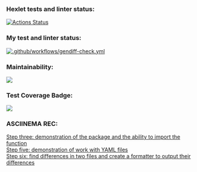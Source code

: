 ### Hexlet tests and linter status:
[![Actions Status](https://github.com/mym1chelle/python-project-50/workflows/hexlet-check/badge.svg)](https://github.com/mym1chelle/python-project-50/actions)

### My test and linter status:
[![.github/workflows/gendiff-check.yml](https://github.com/mym1chelle/python-project-50/actions/workflows/gendiff-check.yml/badge.svg)](https://github.com/mym1chelle/python-project-50/actions/workflows/gendiff-check.yml)

### Maintainability:
<a href="https://codeclimate.com/github/mym1chelle/python-project-50/maintainability"><img src="https://api.codeclimate.com/v1/badges/b474dc64cfea8f6ecdd8/maintainability" /></a>

### Test Coverage Badge:
<a href="https://codeclimate.com/github/mym1chelle/python-project-50/test_coverage"><img src="https://api.codeclimate.com/v1/badges/b474dc64cfea8f6ecdd8/test_coverage" /></a>

### ASCIINEMA REC:
<a href='https://asciinema.org/a/5z7pxcFQF2nNJDxwBzLTGYn2H'>Step three: demonstration of the package and the ability to import the function</a>  
<a href='https://asciinema.org/a/KVJUoSVA2AIBM56cgyi4vCj3P'>Step five: demonstration of work with YAML files</a>  
<a href='https://asciinema.org/a/kEKWldJdo2UUgnGtD6Uq8qadV'>Step six: find differences in two files and create a formatter to output their differences</a>  
